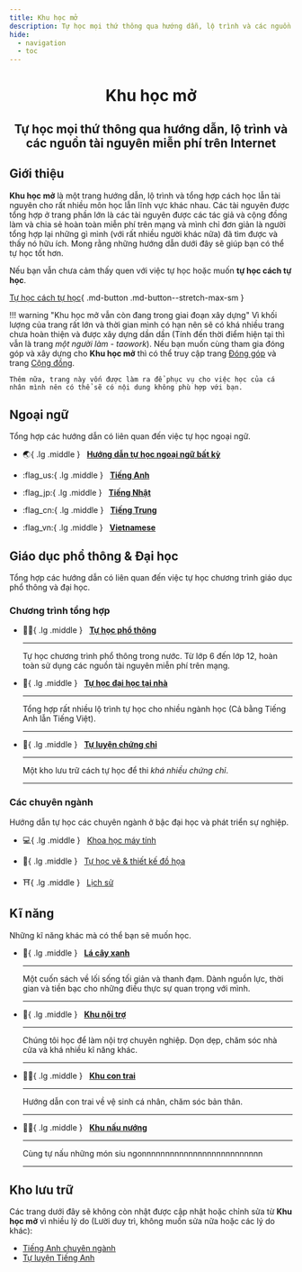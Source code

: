 ```yaml
---
title: Khu học mở
description: Tự học mọi thứ thông qua hướng dẫn, lộ trình và các nguồn tài nguyên miễn phí trên Internet
hide:
  - navigation
  - toc
---
```


# <div style="text-align: center">Khu học mở</div>
## <p style="text-align: center">Tự học mọi thứ thông qua hướng dẫn, lộ trình và các nguồn tài nguyên miễn phí trên Internet</p>


## Giới thiệu
**Khu học mở** là một trang hướng dẫn, lộ trình và tổng hợp cách học lẫn tài nguyên cho rất nhiều môn học lẫn lĩnh vực khác nhau. Các tài nguyên được tổng hợp ở trang phần lớn là các tài nguyên được các tác giả và cộng đồng làm và chia sẻ hoàn toàn miễn phí trên mạng và mình chỉ đơn giản là người tổng hợp lại những gì mình (với rất nhiều người khác nữa) đã tìm được và thấy nó hữu ích. Mong rằng những hướng dẫn dưới đây sẽ giúp bạn có thể tự học tốt hơn.

Nếu bạn vẫn chưa cảm thấy quen với việc tự học hoặc muốn **tự học cách tự học**. 

[Tự học cách tự học](huong-dan-tu-hoc.md){ .md-button .md-button--stretch-max-sm }

!!! warning "Khu học mở vẫn còn đang trong giai đoạn xây dựng"
    Vì khối lượng của trang rất lớn và thời gian mình có hạn nên sẽ có khá nhiều trang chưa hoàn thiện và được xây dựng dần dần (Tính đến thời điểm hiện tại thì vẫn là trang _một người làm_ - *taowork*). Nếu bạn muốn cùng tham gia đóng góp và xây dựng cho **Khu học mở** thì có thể truy cập trang [Đóng góp](dong-gop.md) và trang [Cộng đồng](cong-dong.md).

    Thêm nữa, trang này vốn được làm ra để phục vụ cho việc học của cá nhân mình nên có thể sẽ có nội dung không phù hợp với bạn.


## Ngoại ngữ

Tổng hợp các hướng dẫn có liên quan đến việc tự học ngoại ngữ.

<div class="grid cards" markdown>


-   :earth_asia:{ .lg .middle } &nbsp;
    [**Hướng dẫn tự học ngoại ngữ bất kỳ**](https://daihocmo.github.io/ngoai-ngu/)

-   :flag_us:{ .lg .middle } &nbsp;
    [**Tiếng Anh**](https://daihocmo.github.io/tieng-anh/)

-   :flag_jp:{ .lg .middle } &nbsp;
    [**Tiếng Nhật**](https://daihocmo.github.io/tieng-nhat/)

-   :flag_cn:{ .lg .middle } &nbsp;
    [**Tiếng Trung**](https://daihocmo.github.io/tieng-trung/)

-   :flag_vn:{ .lg .middle } &nbsp;
    [**Vietnamese**](https://daihocmo.github.io/tieng-viet/)


</div>


## Giáo dục phổ thông & Đại học

Tổng hợp các hướng dẫn có liên quan đến việc tự học chương trình giáo dục phổ thông và đại học.


### Chương trình tổng hợp

<div class="grid cards" markdown>

-   :student:{ .lg .middle } &nbsp;
    [**Tự học phổ thông**](https://daihocmo.github.io/pho-thong/)

    ---

    Tự học chương trình phổ thông trong nước. Từ lớp 6 đến lớp 12, hoàn toàn sử dụng các nguồn tài nguyên miễn phí trên mạng.

-   :school:{ .lg .middle } &nbsp;
    [**Tự học đại học tại nhà**](https://daihocmo.github.io/tu-hoc-dai-hoc/)

    ---

    Tổng hợp rất nhiều lộ trình tự học cho nhiều ngành học (Cả bằng Tiếng Anh lẫn Tiếng Việt).

    ---

-   :bookmark_tabs:{ .lg .middle } &nbsp;
    [**Tự luyện chứng chỉ**](https://daihocmo.github.io/tu-luyen-chung-chi/)

    ---

    Một kho lưu trữ cách tự học để thi _khá nhiều chứng chỉ_.

    ---
    
</div>

### Các chuyên ngành

Hướng dẫn tự học các chuyên ngành ở bậc đại học và phát triển sự nghiệp.

<div class="grid cards" markdown>

-   :computer:{ .lg .middle } &nbsp;
    [Khoa học máy tính](https://daihocmo.github.io/khoa-hoc-may-tinh)

-   :art:{ .lg .middle } &nbsp;
    [Tự học vẽ & thiết kế đồ họa](https://daihocmo.github.io/ve/)

-   :shinto_shrine:{ .lg .middle } &nbsp;
    [Lịch sử](https://daihocmo.github.io/lich-su/)

</div>

## Kĩ năng

Những kĩ năng khác mà có thể bạn sẽ muốn học.

<div class="grid cards" markdown>

-   :leafy_green:{ .lg .middle } &nbsp;
    [__Lá cây xanh__](https://daihocmo.github.io/la-cay-xanh/)

    ---

    Một cuốn sách về lối sống tối giản và thanh đạm. Dành nguồn lực, thời gian và tiền bạc cho những điều thực sự quan trọng với mình.

    ---

-   :broom:{ .lg .middle } &nbsp;
    [__Khu nội trợ__](https://daihocmo.github.io/ki-nang/noi-tro/)

    ---

    Chúng tôi học để làm nội trợ chuyên nghiệp. Dọn dẹp, chăm sóc nhà cửa và khá nhiều kĩ năng khác.

    ---

-   :family_man_boy:{ .lg .middle } &nbsp;
    [__Khu con trai__](https://daihocmo.github.io/ki-nang/con-trai/)

    ---

    Hướng dẫn con trai về vệ sinh cá nhân, chăm sóc bản thân. 

    ---

-   :cook:{ .lg .middle } &nbsp;
    [__Khu nấu nướng__](https://daihocmo.github.io/ki-nang/nau-an/)

    ---

    Cùng tự nấu những món siu ngonnnnnnnnnnnnnnnnnnnnnnnnnn

    ---

</div>



## Kho lưu trữ
Các trang dưới đây sẽ không còn nhật được cập nhật hoặc chỉnh sửa từ **Khu học mở** vì nhiều lý do (Lười duy trì, không muốn sửa nữa hoặc các lý do khác):

- [Tiếng Anh chuyên ngành](https://daihocmo.github.io/archive/tieng-anh-chuyen-nganh/main-guide/)
- [Tự luyện Tiếng Anh](https://daihocmo.github.io/archive/tu-luyen-tieng-anh/main-guide/)

